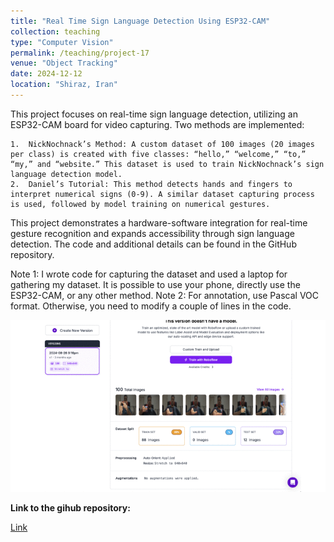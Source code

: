 ```yaml
---
title: "Real Time Sign Language Detection Using ESP32-CAM"
collection: teaching
type: "Computer Vision"
permalink: /teaching/project-17
venue: "Object Tracking"
date: 2024-12-12
location: "Shiraz, Iran"
---
```


This project focuses on real-time sign language detection, utilizing an ESP32-CAM board for video capturing. Two methods are implemented:

	1.	NickNochnack’s Method: A custom dataset of 100 images (20 images per class) is created with five classes: “hello,” “welcome,” “to,” “my,” and “website.” This dataset is used to train NickNochnack’s sign language detection model.
	2.	Daniel’s Tutorial: This method detects hands and fingers to interpret numerical signs (0-9). A similar dataset capturing process is used, followed by model training on numerical gestures.

This project demonstrates a hardware-software integration for real-time gesture recognition and expands accessibility through sign language detection. The code and additional details can be found in the GitHub repository.

Note 1: I wrote code for capturing the dataset and used a laptop for gathering my dataset. It is possible to use your phone, directly use the ESP32-CAM, or any other method.
Note 2: For annotation, use Pascal VOC format. Otherwise, you need to modify a couple of lines in the code.


![gif](/images/Sign_language_1ms.gif)


**Link to the gihub repository:**

[Link](https://github.com/PouyaSonej/RealTime_SignLanguage_Detection.git)
